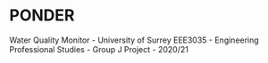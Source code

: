 # PONDER
Water Quality Monitor - University of Surrey EEE3035 - Engineering Professional Studies - Group J Project - 2020/21
